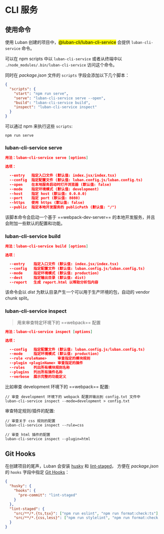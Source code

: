 # CLI 服务

## 使用命令

使用 Luban 创建的项目中，<mark>@luban-cli/luban-cli-service</mark> 会提供 `luban-cli-service` 命令。

可以在 npm scripts 中以 `luban-cli-service` 或者从终端中以 `./node_modules/.bin/luban-cli-service` 访问这个命令。

同时在 *package.json* 文件的 `scripts` 字段会添加以下几个脚本：

```json
{
  "scripts": {
    "start": "npm run serve",
    "serve": "luban-cli-service serve --open",
    "build": "luban-cli-service build",
    "inspect": "luban-cli-service inspect"
  }
}
```

可以通过 npm 来执行这些 `scripts`:

```shell
npm run serve
```

### luban-cli-service serve

```json
用法：luban-cli-service serve [options]

选项：

  --entry   指定入口文件 (默认值: index.jsx/index.tsx)
  --config  指定配置文件 (默认值: luban.config.js/luban.config.ts)
  --open    在本地服务启动时打开浏览器 (默认值: false)
  --mode    指定环境模式 (默认值: development)
  --host    指定 host (默认值: 0.0.0.0)
  --port    指定 port (默认值: 8080)
  --https   使用 https (默认值: false)
  --public  指定本地开发服务的 publicPath (默认值: "/")
```

该脚本命令会启动一个基于 ==webpack-dev-server== 的本地开发服务，并且会附加一些默认的配置和功能。

### luban-cli-service build

```json
用法：luban-cli-service build [options]

选项：

  --entry    指定入口文件 (默认值: index.jsx/index.tsx)
  --config   指定配置文件 (默认值: luban.config.js/luban.config.ts)
  --mode     指定环境模式 (默认值: production)
  --dest     指定输出目录 (默认值: dist)
  --report   生成 report.html 以帮助分析包内容
```

该命令会以 _dist_ 为默认目录产生一个可以用于生产环境的包，自动的 vendor chunk split。

### luban-cli-service inspect

> 用来审查特定环境下的 ==webpack== 配置

```json
用法：luban-cli-service inspect [options]

选项：

  --config   指定配置文件 (默认值: luban.config.js/luban.config.ts)
  --mode     指定环境模式 (默认值: production)
  --rule <ruleName>     审查指定的模块规则
  --plugin <pluginName> 审查指定的插件
  --rules    列出所有模块规则名称
  --plugins  列出所有插件名称
  --verbose  展示完整的功能定义
```

比如审查 development 环境下的 ==webpack== 配置:

```shell
// 审查 development 环境下的 webpack 配置并输出到 config.txt 文件中
luban-cli-service inspect --mode=development > config.txt
```

审查特定规则/插件的配置:

```shell
// 审查关于 css 规则的配置
luban-cli-service inspect --rule=css

// 审查 html 插件的配置
luban-cli-service inspect --plugin=html
```

## Git Hooks
在创建项目的尾声，Luban 会安装 [husky](https://github.com/typicode/husky) 和 [lint-staged](https://github.com/okonet/lint-staged)，
方便在 *package.json* 的 `hooks` 字段中指定 [Git Hooks](https://git-scm.com/book/en/v2/Customizing-Git-Git-Hooks)：

```json
{
  "husky": {
    "hooks": {
      "pre-commit": "lint-staged"
    }
  },
  "lint-staged": {
    "src/**/*.{ts,tsx}": ["npm run eslint", "npm run format:check:ts"],
    "src/**/*.{css,less}": ["npm run stylelint", "npm run format:check:style"]
  }
}
```

